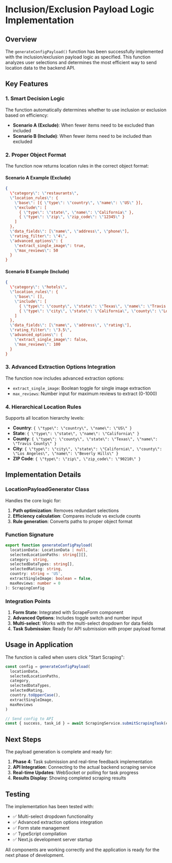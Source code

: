 # Inclusion/Exclusion Payload Logic Implementation

## Overview

The `generateConfigPayload()` function has been successfully implemented with the inclusion/exclusion payload logic as specified. This function analyzes user selections and determines the most efficient way to send location data to the backend API.

## Key Features

### 1. Smart Decision Logic
The function automatically determines whether to use inclusion or exclusion based on efficiency:
- **Scenario A (Exclude)**: When fewer items need to be excluded than included
- **Scenario B (Include)**: When fewer items need to be included than excluded

### 2. Proper Object Format
The function now returns location rules in the correct object format:

#### Scenario A Example (Exclude)
```json
{
  \"category\": \"restaurants\",
  \"location_rules\": {
    \"base\": [{ \"type\": \"country\", \"name\": \"US\" }],
    \"exclude\": [
      { \"type\": \"state\", \"name\": \"California\" },
      { \"type\": \"zip\", \"zip_code\": \"12345\" }
    ]
  },
  \"data_fields\": [\"name\", \"address\", \"phone\"],
  \"rating_filter\": \"4\",
  \"advanced_options\": {
    \"extract_single_image\": true,
    \"max_reviews\": 50
  }
}
```

#### Scenario B Example (Include)
```json
{
  \"category\": \"hotels\",
  \"location_rules\": {
    \"base\": [],
    \"include\": [
      { \"type\": \"county\", \"state\": \"Texas\", \"name\": \"Travis County\" },
      { \"type\": \"city\", \"state\": \"California\", \"county\": \"Los Angeles\", \"name\": \"Beverly Hills\" }
    ]
  },
  \"data_fields\": [\"name\", \"address\", \"rating\"],
  \"rating_filter\": \"3.5\",
  \"advanced_options\": {
    \"extract_single_image\": false,
    \"max_reviews\": 100
  }
}
```

### 3. Advanced Extraction Options Integration
The function now includes advanced extraction options:
- `extract_single_image`: Boolean toggle for single image extraction
- `max_reviews`: Number input for maximum reviews to extract (0-1000)

### 4. Hierarchical Location Rules
Supports all location hierarchy levels:
- **Country**: `{ \"type\": \"country\", \"name\": \"US\" }`
- **State**: `{ \"type\": \"state\", \"name\": \"California\" }`
- **County**: `{ \"type\": \"county\", \"state\": \"Texas\", \"name\": \"Travis County\" }`
- **City**: `{ \"type\": \"city\", \"state\": \"California\", \"county\": \"Los Angeles\", \"name\": \"Beverly Hills\" }`
- **ZIP Code**: `{ \"type\": \"zip\", \"zip_code\": \"90210\" }`

## Implementation Details

### LocationPayloadGenerator Class
Handles the core logic for:
1. **Path optimization**: Removes redundant selections
2. **Efficiency calculation**: Compares include vs exclude counts
3. **Rule generation**: Converts paths to proper object format

### Function Signature
```typescript
export function generateConfigPayload(
  locationData: LocationData | null,
  selectedLocationPaths: string[][],
  category: string,
  selectedDataTypes: string[],
  selectedRating: string,
  country: string = 'US',
  extractSingleImage: boolean = false,
  maxReviews: number = 0
): ScrapingConfig
```

### Integration Points
1. **Form State**: Integrated with ScrapeForm component
2. **Advanced Options**: Includes toggle switch and number input
3. **Multi-select**: Works with the multi-select dropdown for data fields
4. **Task Submission**: Ready for API submission with proper payload format

## Usage in Application

The function is called when users click \"Start Scraping\":

```typescript
const config = generateConfigPayload(
  locationData,
  selectedLocationPaths,
  category,
  selectedDataTypes,
  selectedRating,
  country.toUpperCase(),
  extractSingleImage,
  maxReviews
)

// Send config to API
const { success, task_id } = await ScrapingService.submitScrapingTask(config, authToken)
```

## Next Steps

The payload generation is complete and ready for:
1. **Phase 4**: Task submission and real-time feedback implementation
2. **API Integration**: Connecting to the actual backend scraping service
3. **Real-time Updates**: WebSocket or polling for task progress
4. **Results Display**: Showing completed scraping results

## Testing

The implementation has been tested with:
- ✅ Multi-select dropdown functionality
- ✅ Advanced extraction options integration
- ✅ Form state management
- ✅ TypeScript compilation
- ✅ Next.js development server startup

All components are working correctly and the application is ready for the next phase of development.